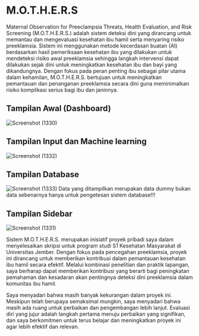 # M.O.T.H.E.R.S

Maternal Observation for Preeclampsia Threats, Health Evaluation, and Risk Screening (M.O.T.H.E.R.S.) adalah sistem deteksi dini yang dirancang untuk memantau dan mengevaluasi kesehatan ibu hamil serta menyaring risiko preeklamsia. Sistem ini menggunakan metode kecerdasan buatan (AI) berdasarkan hasil pemeriksaan kesehatan ibu yang dilakukan untuk mendeteksi risiko awal preeklamsia sehingga langkah intervensi dapat dilakukan sejak dini untuk meningkatkan kesehatan ibu dan bayi yang dikandungnya. Dengan fokus pada peran penting ibu sebagai pilar utama dalam kehamilan, M.O.T.H.E.R.S. bertujuan untuk meningkatkan pemantauan dan penanganan preeklamsia secara dini guna meminimalkan risiko komplikasi serius bagi ibu dan janinnya.

## Tampilan Awal (Dashboard)
![Screenshot (1330)](https://github.com/GoofyzHealth/MOTHERS-Maternal-Observation-for-Preeclampsia-Threats-Health-Evaluation-and-Risk-Screening/assets/129243293/838a3e37-0ca3-4cee-addc-e13b5282c795)


## Tampilan Input dan Machine learning
![Screenshot (1332)](https://github.com/GoofyzHealth/MOTHERS-Maternal-Observation-for-Preeclampsia-Threats-Health-Evaluation-and-Risk-Screening/assets/129243293/8a8263d4-6787-4013-a308-653511102522)


## Tampilan Database
![Screenshot (1333)](https://github.com/GoofyzHealth/MOTHERS-Maternal-Observation-for-Preeclampsia-Threats-Health-Evaluation-and-Risk-Screening/assets/129243293/8ae4f41e-7a3f-42ef-90f8-ab7c991b2b5c)
Data yang ditampilkan merupakan data dummy bukan data sebenarnya hanya untuk pengetesan sistem database!!!

## Tampilan Sidebar
![Screenshot (1331)](https://github.com/GoofyzHealth/MOTHERS-Maternal-Observation-for-Preeclampsia-Threats-Health-Evaluation-and-Risk-Screening/assets/129243293/b99816be-2893-4eec-9d3d-8f6556b604ae)


Sistem M.O.T.H.E.R.S. merupakan inisiatif proyek pribadi saya dalam menyelesaikan skripsi untuk program studi S1 Kesehatan Masyarakat di Universitas Jember. Dengan fokus pada pencegahan preeklamsia, proyek ini dirancang untuk memberikan kontribusi dalam pemantauan kesehatan ibu hamil secara efektif. Melalui kombinasi penelitian dan praktik lapangan, saya berharap dapat memberikan kontribusi yang berarti bagi peningkatan pemahaman dan kesadaran akan pentingnya deteksi dini preeklamsia dalam komunitas ibu hamil.

Saya menyadari bahwa masih banyak kekurangan dalam proyek ini. Meskipun telah berupaya semaksimal mungkin, saya menyadari bahwa masih ada ruang untuk perbaikan dan pengembangan lebih lanjut. Evaluasi diri yang jujur adalah langkah pertama menuju perbaikan yang signifikan, dan saya berkomitmen untuk terus belajar dan meningkatkan proyek ini agar lebih efektif dan relevan.
